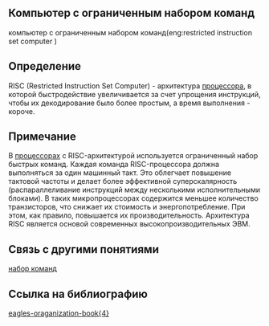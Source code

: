 ## Компьютер с ограниченным набором команд
компьютер с ограниченным набором команд(eng:restricted instruction set computer )
## Определение

RISC (Restricted Instruction Set Computer) - архитектура [процессора](processor.md), в которой быстродействие увеличивается за счет упрощения инструкций, 
чтобы их декодирование было более простым, а время выполнения - короче. 
## Примечание
В [процессорах](processor.md) с RISC-архитектурой используется ограниченный набор быстрых команд. Каждая команда RISC-процессора должна выполняться за один машинный такт. 
Это облегчает повышение тактовой частоты и делает более эффективной суперскалярность (распараллеливание инструкций между несколькими исполнительными блоками).
В таких микропроцессорах содержится меньшее количество транзисторов, что снижает их стоимость и энергопотребление.
При этом, как правило, повышается их производительность. Архитектура RISC является основой современных высокопроизводительных ЭВМ.

## Связь с другими понятиями
[набор команд](instruction_set.md)

## Cсылка на библиографию
[eagles-oraganization-book{4}](../bibliography/eagles-%D0%BErganization-book%7B4%7D.md)


